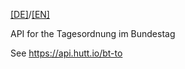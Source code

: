 [[DE]](README.md)/[[EN]](README_en.md)

API for the Tagesordnung im Bundestag

See https://api.hutt.io/bt-to